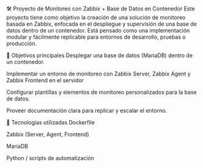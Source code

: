 🛠 Proyecto de Monitoreo con Zabbix + Base de Datos en Contenedor
Este proyecto tiene como objetivo la creación de una solución de monitoreo basada en Zabbix, enfocada en el despliegue y supervisión de una base de datos dentro de un contenedor. Está pensado como una implementación modular y fácilmente replicable para entornos de desarrollo, pruebas o producción.

🎯 Objetivos principales
Desplegar una base de datos (MariaDB) dentro de un contenedor.

Implementar un entorno de monitoreo con Zabbix Server, Zabbix Agent y Zabbix Frontend en el servidor

Configurar plantillas y elementos de monitoreo personalizados para la base de datos.

Proveer documentación clara para replicar y escalar el entorno.

🔧 Tecnologías utilizadas
Dockerfile

Zabbix (Server, Agent, Frontend)

MariaDB

Python / scripts de automatización